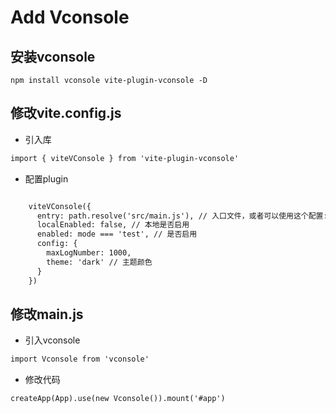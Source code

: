 # Add Vconsole 

## 安装vconsole
```Shell
npm install vconsole vite-plugin-vconsole -D
```

## 修改vite.config.js
- 引入库
```html
import { viteVConsole } from 'vite-plugin-vconsole'
```

- 配置plugin
```html

    viteVConsole({
      entry: path.resolve('src/main.js'), // 入口文件，或者可以使用这个配置: [path.resolve('src/main.ts')]
      localEnabled: false, // 本地是否启用
      enabled: mode === 'test', // 是否启用
      config: {
        maxLogNumber: 1000,
        theme: 'dark' // 主题颜色
      }
    })
```

## 修改main.js
- 引入vconsole
```html
import Vconsole from 'vconsole'
```

- 修改代码
```html
createApp(App).use(new Vconsole()).mount('#app')
```


